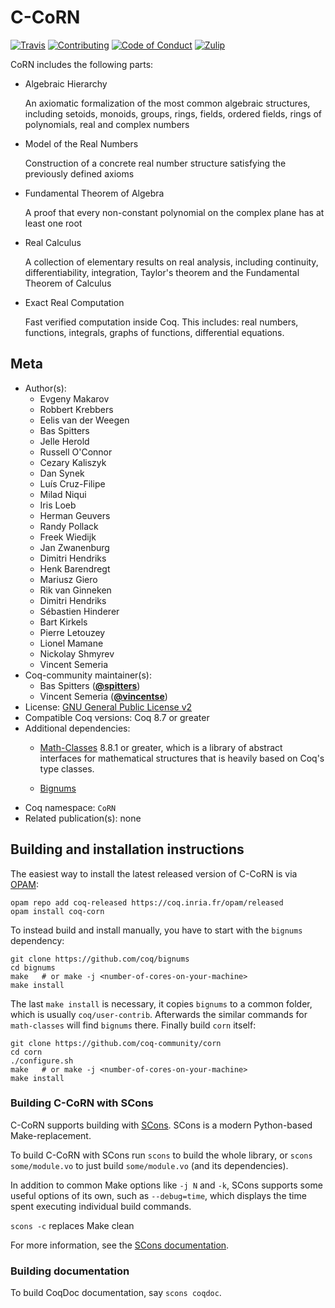 # C-CoRN

[![Travis][travis-shield]][travis-link]
[![Contributing][contributing-shield]][contributing-link]
[![Code of Conduct][conduct-shield]][conduct-link]
[![Zulip][zulip-shield]][zulip-link]

[travis-shield]: https://travis-ci.com/coq-community/corn.svg?branch=master
[travis-link]: https://travis-ci.com/coq-community/corn/builds

[contributing-shield]: https://img.shields.io/badge/contributions-welcome-%23f7931e.svg
[contributing-link]: https://github.com/coq-community/manifesto/blob/master/CONTRIBUTING.md

[conduct-shield]: https://img.shields.io/badge/%E2%9D%A4-code%20of%20conduct-%23f15a24.svg
[conduct-link]: https://github.com/coq-community/manifesto/blob/master/CODE_OF_CONDUCT.md

[zulip-shield]: https://img.shields.io/badge/chat-on%20zulip-%23c1272d.svg
[zulip-link]: https://coq.zulipchat.com/#narrow/stream/237663-coq-community-devs.20.26.20users



CoRN includes the following parts:

- Algebraic Hierarchy

  An axiomatic formalization of the most common algebraic
  structures, including setoids, monoids, groups, rings,
  fields, ordered fields, rings of polynomials, real and
  complex numbers

- Model of the Real Numbers

  Construction of a concrete real number structure
  satisfying the previously defined axioms

- Fundamental Theorem of Algebra

  A proof that every non-constant polynomial on the complex
  plane has at least one root

- Real Calculus

  A collection of elementary results on real analysis,
  including continuity, differentiability, integration,
  Taylor's theorem and the Fundamental Theorem of Calculus

- Exact Real Computation

  Fast verified computation inside Coq. This includes: real numbers, functions,
  integrals, graphs of functions, differential equations.


## Meta

- Author(s):
  - Evgeny Makarov
  - Robbert Krebbers
  - Eelis van der Weegen
  - Bas Spitters
  - Jelle Herold
  - Russell O'Connor
  - Cezary Kaliszyk
  - Dan Synek
  - Luís Cruz-Filipe
  - Milad Niqui
  - Iris Loeb
  - Herman Geuvers
  - Randy Pollack
  - Freek Wiedijk
  - Jan Zwanenburg
  - Dimitri Hendriks
  - Henk Barendregt
  - Mariusz Giero
  - Rik van Ginneken
  - Dimitri Hendriks
  - Sébastien Hinderer
  - Bart Kirkels
  - Pierre Letouzey
  - Lionel Mamane
  - Nickolay Shmyrev
  - Vincent Semeria
- Coq-community maintainer(s):
  - Bas Spitters ([**@spitters**](https://github.com/spitters))
  - Vincent Semeria ([**@vincentse**](https://github.com/vincentse))
- License: [GNU General Public License v2](LICENSE)
- Compatible Coq versions: Coq 8.7 or greater
- Additional dependencies:
  - [Math-Classes](https://github.com/coq-community/math-classes) 8.8.1 or
greater, which is a library of abstract interfaces for mathematical
structures that is heavily based on Coq's type classes.

  - [Bignums](https://github/com/coq/bignums)
- Coq namespace: `CoRN`
- Related publication(s): none

## Building and installation instructions

The easiest way to install the latest released version of C-CoRN
is via [OPAM](https://opam.ocaml.org/doc/Install.html):

```shell
opam repo add coq-released https://coq.inria.fr/opam/released
opam install coq-corn
```

To instead build and install manually, you have to start with
the `bignums` dependency:

``` shell
git clone https://github.com/coq/bignums
cd bignums
make   # or make -j <number-of-cores-on-your-machine>
make install
```

The last `make install` is necessary, it copies `bignums` to
a common folder, which is usually `coq/user-contrib`. Afterwards
the similar commands for `math-classes` will find `bignums` there.
Finally build `corn` itself:

``` shell
git clone https://github.com/coq-community/corn
cd corn
./configure.sh
make   # or make -j <number-of-cores-on-your-machine>
make install
```

### Building C-CoRN with SCons

C-CoRN supports building with [SCons](http://www.scons.org/). SCons is a modern
Python-based Make-replacement.

To build C-CoRN with SCons run `scons` to build the whole library, or
`scons some/module.vo` to just build `some/module.vo` (and its dependencies).

In addition to common Make options like `-j N` and `-k`, SCons
supports some useful options of its own, such as `--debug=time`, which
displays the time spent executing individual build commands.

`scons -c` replaces Make clean

For more information, see the [SCons documentation](http://www.scons.org/).

### Building documentation

To build CoqDoc documentation, say `scons coqdoc`.



